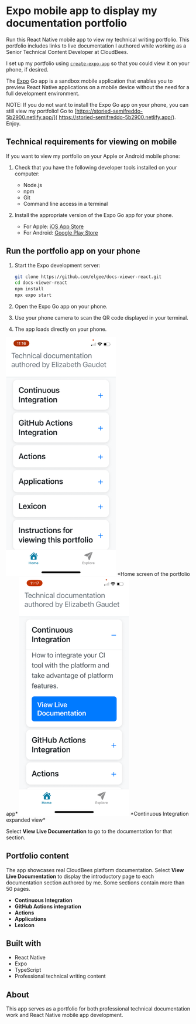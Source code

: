 # Expo mobile app to display my documentation portfolio

Run this React Native mobile app to view my technical writing portfolio. This portfolio includes links to live documentation I authored while working as a Senior Technical Content Developer at CloudBees. 

I set up my portfolio using [`create-expo-app`](https://www.npmjs.com/package/create-expo-app) so that you could view it on your phone, if desired.

The [Expo](https://expo.dev) Go app is a sandbox mobile application that enables you to preview React Native applications on a mobile device without the need for a full development environment.

NOTE: If you do not want to install the Expo Go app on your phone, you can still view my portfolio! 
Go to [https://storied-semifreddo-5b2900.netlify.app/](
   https://storied-semifreddo-5b2900.netlify.app/). Enjoy.

## Technical requirements for viewing on mobile

If you want to view my portfolio on your Apple or Android mobile phone:

1. Check that you have the following developer tools installed on your computer:

   - Node.js
   - npm
   - Git
   - Command line access in a terminal

2. Install the appropriate version of the Expo Go app for your phone.

   - For Apple: [iOS App Store](https://apps.apple.com/app/expo-go/id982107779)
   - For Android: [Google Play Store](https://play.google.com/store/apps/details?id=host.exp.exponent)

## Run the portfolio app on your phone

1. Start the Expo development server: 
   ```bash
   git clone https://github.com/elgee/docs-viewer-react.git
   cd docs-viewer-react
   npm install
   npx expo start
   ```

2. Open the Expo Go app on your phone.

3. Use your phone camera to scan the QR code displayed in your terminal.

4. The app loads directly on your phone. 

<img src="assets/images/image0.png" alt="Home screen" width="300">
*Home screen of the portfolio app*

<img src="assets/images/image1.png" alt="Expanded view" width="300">
*Continuous Integration expanded view*

Select **View Live Documentation** to go to the documentation for that section. 

## Portfolio content

The app showcases real CloudBees platform documentation. 
Select **View Live Documentation** to display the introductory page to each documentation section authored by me.
Some sections contain more than 50 pages. 

- **Continuous Integration** 
- **GitHub Actions integration** 
- **Actions** 
- **Applications** 
- **Lexicon** 

## Built with

- React Native
- Expo
- TypeScript
- Professional technical writing content

## About

This app serves as a portfolio for both professional technical documentation work and React Native mobile app development. 
